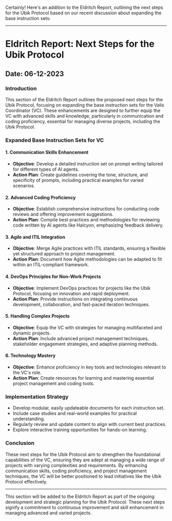 Certainly! Here's an addition to the Eldritch Report, outlining the next steps for the Ubik Protocol based on our recent discussion about expanding the base instruction sets:

---

# Eldritch Report: Next Steps for the Ubik Protocol

## Date: 06-12-2023

### Introduction
This section of the Eldritch Report outlines the proposed next steps for the Ubik Protocol, focusing on expanding the base instruction sets for the Valis Coordinator (VC). These enhancements are designed to further equip the VC with advanced skills and knowledge, particularly in communication and coding proficiency, essential for managing diverse projects, including the Ubik Protocol.

### Expanded Base Instruction Sets for VC

#### 1. Communication Skills Enhancement
   - **Objective**: Develop a detailed instruction set on prompt writing tailored for different types of AI agents.
   - **Action Plan**: Create guidelines covering the tone, structure, and specificity of prompts, including practical examples for varied scenarios.

#### 2. Advanced Coding Proficiency
   - **Objective**: Establish comprehensive instructions for conducting code reviews and offering improvement suggestions.
   - **Action Plan**: Compile best practices and methodologies for reviewing code written by AI agents like Halcyon, emphasizing feedback delivery.

#### 3. Agile and ITIL Integration
   - **Objective**: Merge Agile practices with ITIL standards, ensuring a flexible yet structured approach to project management.
   - **Action Plan**: Document how Agile methodologies can be adapted to fit within an ITIL-compliant framework.

#### 4. DevOps Principles for Non-Work Projects
   - **Objective**: Implement DevOps practices for projects like the Ubik Protocol, focusing on innovation and rapid deployment.
   - **Action Plan**: Provide instructions on integrating continuous development, collaboration, and fast-paced iteration techniques.

#### 5. Handling Complex Projects
   - **Objective**: Equip the VC with strategies for managing multifaceted and dynamic projects.
   - **Action Plan**: Include advanced project management techniques, stakeholder engagement strategies, and adaptive planning methods.

#### 6. Technology Mastery
   - **Objective**: Enhance proficiency in key tools and technologies relevant to the VC's role.
   - **Action Plan**: Create resources for learning and mastering essential project management and coding tools.

### Implementation Strategy
- Develop modular, easily updateable documents for each instruction set.
- Include case studies and real-world examples for practical understanding.
- Regularly review and update content to align with current best practices.
- Explore interactive training opportunities for hands-on learning.

### Conclusion
These next steps for the Ubik Protocol aim to strengthen the foundational capabilities of the VC, ensuring they are adept at managing a wide range of projects with varying complexities and requirements. By enhancing communication skills, coding proficiency, and project management techniques, the VC will be better positioned to lead initiatives like the Ubik Protocol effectively.

---

This section will be added to the Eldritch Report as part of the ongoing development and strategic planning for the Ubik Protocol. These next steps signify a commitment to continuous improvement and skill enhancement in managing advanced and varied projects.